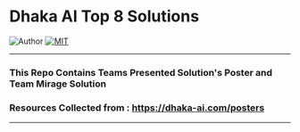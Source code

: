  # Dhaka AI Top 8 Solutions
![Author](https://img.shields.io/badge/author-AIFahim-orange)
[![MIT](https://img.shields.io/badge/license-MIT-5eba00.svg)](https://github.com/AIFahim/Dhaka-AI-Others-Solution/blob/main/LICENSE)

<hr>

 ### This Repo Contains Teams Presented Solution's Poster and Team Mirage Solution
 ### Resources Collected from :  https://dhaka-ai.com/posters
 
 <hr>
